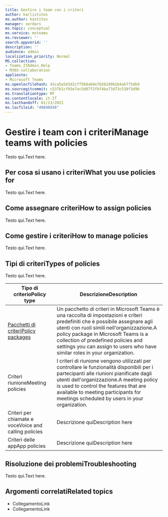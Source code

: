 ```yaml
---
title: Gestire i team con i criteri
author: karlistites
ms.author: kastites
manager: serdars
ms.topic: conceptual
ms.service: msteams
ms.reviewer: ''
search.appverid: ''
description: ''
audience: admin
localization_priority: Normal
MS.collection:
- Teams_ITAdmin_Help
- M365-collaboration
appliesto:
- Microsoft Teams
ms.openlocfilehash: 43ca5a543d2cff568a04e7b562d9b1b4ab775db9
ms.sourcegitcommit: c537b1cf03e7ac5d07f2fbf4ba73d73c510f3d96
ms.translationtype: MT
ms.contentlocale: it-IT
ms.lasthandoff: 01/13/2021
ms.locfileid: "49848936"
---
```

# <a name="manage-teams-with-policies"></a><span data-ttu-id="fcbd3-102">Gestire i team con i criteri</span><span class="sxs-lookup"><span data-stu-id="fcbd3-102">Manage teams with policies</span></span>

<span data-ttu-id="fcbd3-103">Testo qui.</span><span class="sxs-lookup"><span data-stu-id="fcbd3-103">Text here.</span></span>

## <a name="what-you-use-policies-for"></a><span data-ttu-id="fcbd3-104">Per cosa si usano i criteri</span><span class="sxs-lookup"><span data-stu-id="fcbd3-104">What you use policies for</span></span>

<span data-ttu-id="fcbd3-105">Testo qui.</span><span class="sxs-lookup"><span data-stu-id="fcbd3-105">Text here.</span></span>

## <a name="how-to-assign-policies"></a><span data-ttu-id="fcbd3-106">Come assegnare criteri</span><span class="sxs-lookup"><span data-stu-id="fcbd3-106">How to assign policies</span></span>

<span data-ttu-id="fcbd3-107">Testo qui.</span><span class="sxs-lookup"><span data-stu-id="fcbd3-107">Text here.</span></span>

## <a name="how-to-manage-policies"></a><span data-ttu-id="fcbd3-108">Come gestire i criteri</span><span class="sxs-lookup"><span data-stu-id="fcbd3-108">How to manage policies</span></span>

<span data-ttu-id="fcbd3-109">Testo qui.</span><span class="sxs-lookup"><span data-stu-id="fcbd3-109">Text here.</span></span>

## <a name="types-of-policies"></a><span data-ttu-id="fcbd3-110">Tipi di criteri</span><span class="sxs-lookup"><span data-stu-id="fcbd3-110">Types of policies</span></span>

<span data-ttu-id="fcbd3-111">Testo qui.</span><span class="sxs-lookup"><span data-stu-id="fcbd3-111">Text here.</span></span>

<span data-ttu-id="fcbd3-112">Tipo di criterio</span><span class="sxs-lookup"><span data-stu-id="fcbd3-112">Policy type</span></span> | <span data-ttu-id="fcbd3-113">Descrizione</span><span class="sxs-lookup"><span data-stu-id="fcbd3-113">Description</span></span>
------------|------------
[<span data-ttu-id="fcbd3-114">Pacchetti di criteri</span><span class="sxs-lookup"><span data-stu-id="fcbd3-114">Policy packages</span></span>](https://docs.microsoft.com/microsoftteams/manage-policy-packages) | <span data-ttu-id="fcbd3-115">Un pacchetto di criteri in Microsoft Teams è una raccolta di impostazioni e criteri predefiniti che è possibile assegnare agli utenti con ruoli simili nell'organizzazione.</span><span class="sxs-lookup"><span data-stu-id="fcbd3-115">A policy package in Microsoft Teams is a collection of predefined policies and settings you can assign to users who have similar roles in your organization.</span></span>
<span data-ttu-id="fcbd3-116">Criteri riunione</span><span class="sxs-lookup"><span data-stu-id="fcbd3-116">Meeting policies</span></span> | <span data-ttu-id="fcbd3-117">I criteri di riunione vengono utilizzati per controllare le funzionalità disponibili per i partecipanti alle riunioni pianificate dagli utenti dell'organizzazione.</span><span class="sxs-lookup"><span data-stu-id="fcbd3-117">A meeting policy is used to control the features that are available to meeting participants for meetings scheduled by users in your organization.</span></span>
<span data-ttu-id="fcbd3-118">Criteri per chiamate e voce</span><span class="sxs-lookup"><span data-stu-id="fcbd3-118">Voice and calling policies</span></span> | <span data-ttu-id="fcbd3-119">Descrizione qui</span><span class="sxs-lookup"><span data-stu-id="fcbd3-119">Description here</span></span>
<span data-ttu-id="fcbd3-120">Criteri delle app</span><span class="sxs-lookup"><span data-stu-id="fcbd3-120">App policies</span></span> | <span data-ttu-id="fcbd3-121">Descrizione qui</span><span class="sxs-lookup"><span data-stu-id="fcbd3-121">Description here</span></span>

## <a name="troubleshooting"></a><span data-ttu-id="fcbd3-122">Risoluzione dei problemi</span><span class="sxs-lookup"><span data-stu-id="fcbd3-122">Troubleshooting</span></span>

<span data-ttu-id="fcbd3-123">Testo qui.</span><span class="sxs-lookup"><span data-stu-id="fcbd3-123">Text here.</span></span>

## <a name="related-topics"></a><span data-ttu-id="fcbd3-124">Argomenti correlati</span><span class="sxs-lookup"><span data-stu-id="fcbd3-124">Related topics</span></span>

* <span data-ttu-id="fcbd3-125">Collegamento</span><span class="sxs-lookup"><span data-stu-id="fcbd3-125">Link</span></span>
* <span data-ttu-id="fcbd3-126">Collegamento</span><span class="sxs-lookup"><span data-stu-id="fcbd3-126">Link</span></span>
